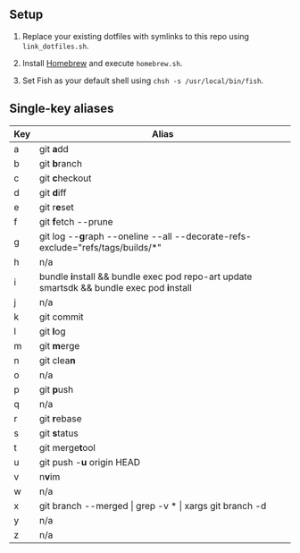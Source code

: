 ## Setup

1. Replace your existing dotfiles with symlinks to this repo using `link_dotfiles.sh`.

2. Install [Homebrew](https://brew.sh/) and execute `homebrew.sh`.

3. Set Fish as your default shell using `chsh -s /usr/local/bin/fish`.

## Single-key aliases

Key |   Alias
--  |   --
a   |   git **a**dd
b   |   git **b**ranch
c   |   git **c**heckout
d   |   git **d**iff
e   |   git r**e**set
f   |   git **f**etch --prune
g   |   git log --**g**raph --oneline --all --decorate-refs-exclude=\"refs/tags/builds/*\"
h   |   n/a
i   |   bundle **i**nstall && bundle exec pod repo-art update smartsdk && bundle exec pod **i**nstall
j   |   n/a
k   |   git commit
l   |   git **l**og
m   |   git **m**erge
n   |   git clea**n**
o   |   n/a
p   |   git **p**ush
q   |   n/a
r   |   git **r**ebase
s   |   git **s**tatus
t   |   git merge**t**ool
u   |   git push -**u** origin HEAD
v   |   n**v**im
w   |   n/a
x   |   git branch --merged \| grep -v \* \| xargs git branch -d
y   |   n/a
z   |   n/a
